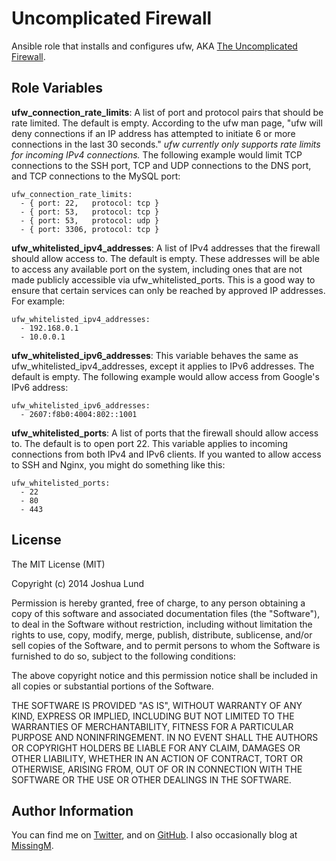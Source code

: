 Uncomplicated Firewall
========

Ansible role that installs and configures ufw, AKA [The Uncomplicated Firewall](https://launchpad.net/ufw).

Role Variables
--------------

**ufw_connection_rate_limits**: A list of port and protocol pairs that should be rate limited. The default is empty. According to the ufw man page, "ufw will deny connections if an IP address has attempted to initiate 6 or more connections in the last 30 seconds." *ufw currently only supports rate limits for incoming IPv4 connections.* The following example would limit TCP connections to the SSH port, TCP and UDP connections to the DNS port, and TCP connections to the MySQL port:

    ufw_connection_rate_limits:
      - { port: 22,   protocol: tcp }
      - { port: 53,   protocol: tcp }
      - { port: 53,   protocol: udp }
      - { port: 3306, protocol: tcp }

**ufw_whitelisted_ipv4_addresses**: A list of IPv4 addresses that the firewall should allow access to. The default is empty. These addresses will be able to access any available port on the system, including ones that are not made publicly accessible via ufw_whitelisted_ports. This is a good way to ensure that certain services can only be reached by approved IP addresses. For example:

    ufw_whitelisted_ipv4_addresses:
      - 192.168.0.1
      - 10.0.0.1

**ufw_whitelisted_ipv6_addresses**: This variable behaves the same as ufw_whitelisted_ipv4_addresses, except it applies to IPv6 addresses. The default is empty. The following example would allow access from Google's IPv6 address:

    ufw_whitelisted_ipv6_addresses:
      - 2607:f8b0:4004:802::1001

**ufw_whitelisted_ports**: A list of ports that the firewall should allow access to. The default is to open port 22. This variable applies to incoming connections from both IPv4 and IPv6 clients. If you wanted to allow access to SSH and Nginx, you might do something like this:

    ufw_whitelisted_ports:
      - 22
      - 80
      - 443

License
-------

The MIT License (MIT)

Copyright (c) 2014 Joshua Lund

Permission is hereby granted, free of charge, to any person obtaining a copy of this software and associated documentation files (the "Software"), to deal in the Software without restriction, including without limitation the rights to use, copy, modify, merge, publish, distribute, sublicense, and/or sell copies of the Software, and to permit persons to whom the Software is furnished to do so, subject to the following conditions:

The above copyright notice and this permission notice shall be included in all copies or substantial portions of the Software.

THE SOFTWARE IS PROVIDED "AS IS", WITHOUT WARRANTY OF ANY KIND, EXPRESS OR IMPLIED, INCLUDING BUT NOT LIMITED TO THE WARRANTIES OF MERCHANTABILITY, FITNESS FOR A PARTICULAR PURPOSE AND NONINFRINGEMENT. IN NO EVENT SHALL THE AUTHORS OR COPYRIGHT HOLDERS BE LIABLE FOR ANY CLAIM, DAMAGES OR OTHER LIABILITY, WHETHER IN AN ACTION OF CONTRACT, TORT OR OTHERWISE, ARISING FROM, OUT OF OR IN CONNECTION WITH THE SOFTWARE OR THE USE OR OTHER DEALINGS IN THE SOFTWARE.

Author Information
------------------

You can find me on [Twitter](https://twitter.com/joshualund), and on [GitHub](https://github.com/jlund/). I also occasionally blog at [MissingM](http://missingm.co).
